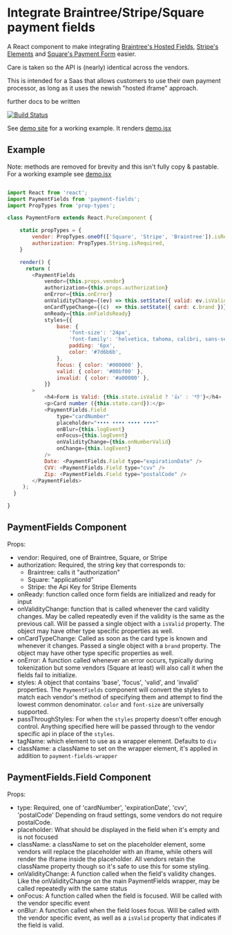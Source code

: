 # Integrate Braintree/Stripe/Square payment fields

A React component to make integrating [Braintree's Hosted Fields](https://developers.braintreepayments.com/guides/hosted-fields/), [Stripe's Elements](https://stripe.com/docs/elements) and [Square's Payment Form](https://docs.connect.squareup.com/articles/adding-payment-form) easier.

Care is taken so the API is (nearly) identical across the vendors.

This is intended for a Saas that allows customers to use their own payment processor, as long as it uses the newish "hosted iframe" approach.

further docs to be written

[![Build Status](https://travis-ci.org/nathanstitt/payment-fields.svg?branch=master)](https://travis-ci.org/nathanstitt/payment-fields)

See [demo site](https://nathanstitt.github.io/payment-fields/) for a working example. It renders [demo.jsx](demo.jsx)

## Example

Note: methods are removed for brevity and this isn't fully copy & pastable.  For a working example see [demo.jsx](demo.jsx)

```javascript

import React from 'react';
import PaymentFields from 'payment-fields';
import PropTypes from 'prop-types';

class PaymentForm extends React.PureComponent {

    static propTypes = {
        vendor: PropTypes.oneOf(['Square', 'Stripe', 'Braintree']).isRequired,
        authorization: PropTypes.String.isRequired,
    }

    render() {
      return (
        <PaymentFields
            vendor={this.props.vendor}
            authorization={this.props.authorization}
            onError={this.onError}
            onValidityChange={(ev) => this.setState({ valid: ev.isValid })}
            onCardTypeChange={(c)  => this.setState({ card: c.brand })}
            onReady={this.onFieldsReady}
            styles={{
                base: {
                    'font-size': '24px',
                    'font-family': 'helvetica, tahoma, calibri, sans-serif',
                    padding: '6px',
                    color: '#7d6b6b',
                },
                focus: { color: '#000000' },
                valid: { color: '#00bf00' },
                invalid: { color: '#a00000' },
            }}
        >
            <h4>Form is Valid: {this.state.isValid ? '👍' : '👎'}</h4>
            <p>Card number ({this.state.card}):</p>
            <PaymentFields.Field
                type="cardNumber"
                placeholder="•••• •••• •••• ••••"
                onBlur={this.logEvent}
                onFocus={this.logEvent}
                onValidityChange={this.onNumberValid}
                onChange={this.logEvent}
            />
            Date: <PaymentFields.Field type="expirationDate" />
            CVV: <PaymentFields.Field type="cvv" />
            Zip: <PaymentFields.Field type="postalCode" />
        </PaymentFields>
     );
  }

}

```

## PaymentFields Component

Props:
 * vendor: Required, one of Braintree, Square, or Stripe
 * authorization: Required, the string key that corresponds to:
   * Braintree: calls it "authorization"
   * Square: "applicationId"
   * Stripe: the Api Key for Stripe Elements
 * onReady: function called once form fields are initialized and ready for input
 * onValidityChange: function that is called whenever the card validity changes.  May be called repeatedly even if the validity is the same as the previous call.  Will be passed a single object with a `isValid` property.  The object may have other type specific properties as well.
 * onCardTypeChange: Called as soon as the card type is known and whenever it changes.   Passed a single object with a `brand` property.  The object may have other type specific properties as well.
 * onError: A function called whenever an error occurs, typically during tokenization but some vendors (Square at least) will also call it when the fields fail to initialize.
 * styles: A object that contains 'base', 'focus', 'valid', and 'invalid' properties.   The `PaymentFields` component will convert the styles to match each vendor's method of specifying them and attempt to find the lowest common denominator.  `color` and `font-size` are universally supported.
 * passThroughStyles: For when the `styles` property doesn't offer enough control.  Anything specified here will be passed through to the vendor specific api in place of the `styles`.
 * tagName: which element to use as a wrapper element.  Defaults to `div`
 * className: a className to set on the wrapper element, it's applied in addition to `payment-fields-wrapper`

## PaymentFields.Field Component

Props:
 * type: Required, one of 'cardNumber', 'expirationDate', 'cvv', 'postalCode' Depending on fraud settings, some vendors do not require postalCode.
 * placeholder: What should be displayed in the field when it's empty and is not focused
 * className: a className to set on the placeholder element, some vendors will replace the placeholder with an iframe, while others will render the iframe inside the placeholder.  All vendors retain the className property though so it's safe to use this for some styling.
 * onValidityChange: A function  called when the field's validity changes.  Like the onValidityChange on the main PaymentFields wrapper, may be called repeatedly with the same status
 * onFocus: A function called when the field is focused.  Will be called with the vendor specific event
 * onBlur:  A function called when the field loses focus.  Will be called with the vendor specific event, as well as a `isValid` property that indicates if the field is valid.
